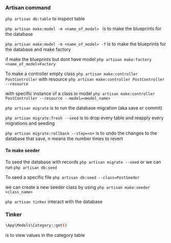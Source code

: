 ### Artisan command
`php artisan db:table`
to inspect table


`php artisan make:model -m <name_of_model> `
is to make the blueprints for the database

`php artisan make:model -m <name_of_model> -f`
is to make the blueprints for the database and make factory

if make the blueprints but dont have model 
`php artisan make:factory <name_of_model>Factory`

To make a controller empty class
`php artisan make:controller PostController`
with resource 
`php artisan make:controller PostController --resource`

with specific instance of a class in model
`php artisan make:controller PostController --resource --model=<model_name>`

`php artisan migrate`
is to run the database migration (aka save or commit)

`php artisan migrate:fresh --seed`
is to drop every table and reapply every migrations and seeding

`php artisan migrate:rollback --step=<n>`
is to undo the changes to the database that save, n means the number times to revert 

#### To make seeder
To seed the database with records
`php artisan migrate --seed` or we can run `php artisan db:seed`

To seed a specific file 
`php artisan db:seed --class=PostSeeder`

we can create a new seeder class by using
`php artisan make:seeder <class_name>`



`php artisan tinker`
interact with the database

### Tinker
```bash
\App\Models\Category::get()
```
is to view values in the category table


